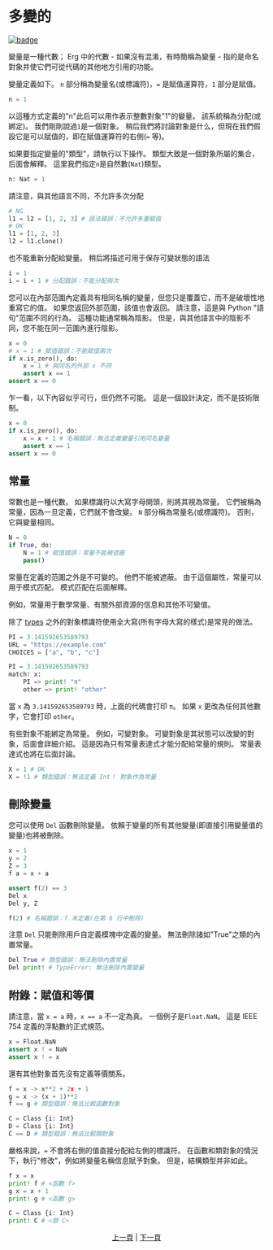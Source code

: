 # 多變的

[![badge](https://img.shields.io/endpoint.svg?url=https%3A%2F%2Fgezf7g7pd5.execute-api.ap-northeast-1.amazonaws.com%2Fdefault%2Fsource_up_to_date%3Fowner%3Derg-lang%26repos%3Derg%26ref%3Dmain%26path%3Ddoc/EN/syntax/02_name.md%26commit_hash%3D51de3c9d5a9074241f55c043b9951b384836b258)](https://gezf7g7pd5.execute-api.ap-northeast-1.amazonaws.com/default/source_up_to_date?owner=erg-lang&repos=erg&ref=main&path=doc/EN/syntax/02_name.md&commit_hash=51de3c9d5a9074241f55c043b9951b384836b258)

變量是一種代數； Erg 中的代數 - 如果沒有混淆，有時簡稱為變量 - 指的是命名對象并使它們可從代碼的其他地方引用的功能。

變量定義如下。
`n` 部分稱為變量名(或標識符)，`=` 是賦值運算符，`1` 部分是賦值。

```python
n = 1
```

以這種方式定義的"n"此后可以用作表示整數對象"1"的變量。 該系統稱為分配(或綁定)。
我們剛剛說過`1`是一個對象。 稍后我們將討論對象是什么，但現在我們假設它是可以賦值的，即在賦值運算符的右側(`=` 等)。

如果要指定變量的"類型"，請執行以下操作。 類型大致是一個對象所屬的集合，后面會解釋。
這里我們指定`n`是自然數(`Nat`)類型。

```python
n: Nat = 1
```

請注意，與其他語言不同，不允許多次分配

```python
# NG
l1 = l2 = [1, 2, 3] # 語法錯誤：不允許多重賦值
# OK
l1 = [1, 2, 3]
l2 = l1.clone()
```

也不能重新分配給變量。 稍后將描述可用于保存可變狀態的語法

```python
i = 1
i = i + 1 # 分配錯誤：不能分配兩次
```

您可以在內部范圍內定義具有相同名稱的變量，但您只是覆蓋它，而不是破壞性地重寫它的值。 如果您返回外部范圍，該值也會返回。
請注意，這是與 Python "語句"范圍不同的行為。
這種功能通常稱為陰影。 但是，與其他語言中的陰影不同，您不能在同一范圍內進行陰影。

```python
x = 0
# x = 1 # 賦值錯誤：不能賦值兩次
if x.is_zero(), do:
    x = 1 # 與同名的外部 x 不同
    assert x == 1
assert x == 0
```

乍一看，以下內容似乎可行，但仍然不可能。 這是一個設計決定，而不是技術限制。

```python
x = 0
if x.is_zero(), do:
    x = x + 1 # 名稱錯誤：無法定義變量引用同名變量
    assert x == 1
assert x == 0
```

## 常量

常數也是一種代數。 如果標識符以大寫字母開頭，則將其視為常量。 它們被稱為常量，因為一旦定義，它們就不會改變。
`N` 部分稱為常量名(或標識符)。 否則，它與變量相同。

```python
N = 0
if True, do:
    N = 1 # 賦值錯誤：常量不能被遮蔽
    pass()
```

常量在定義的范圍之外是不可變的。 他們不能被遮蔽。 由于這個屬性，常量可以用于模式匹配。 模式匹配在后面解釋。

例如，常量用于數學常量、有關外部資源的信息和其他不可變值。

除了 [types](./type/01_type_system.md) 之外的對象標識符使用全大寫(所有字母大寫的樣式)是常見的做法。

```python
PI = 3.141592653589793
URL = "https://example.com"
CHOICES = ["a", "b", "c"]
```

```python
PI = 3.141592653589793
match! x:
    PI => print! "π"
    other => print! "other"
```

當 `x` 為 `3.141592653589793` 時，上面的代碼會打印 `π`。 如果 `x` 更改為任何其他數字，它會打印 `other`。

有些對象不能綁定為常量。 例如，可變對象。 可變對象是其狀態可以改變的對象，后面會詳細介紹。
這是因為只有常量表達式才能分配給常量的規則。 常量表達式也將在后面討論。

```python
X = 1 # OK
X = !1 # 類型錯誤：無法定義 Int！ 對象作為常量
```

## 刪除變量

您可以使用 `Del` 函數刪除變量。 依賴于變量的所有其他變量(即直接引用變量值的變量)也將被刪除。

```python
x = 1
y = 2
Z = 3
f a = x + a

assert f(2) == 3
Del x
Del y, Z

f(2) # 名稱錯誤：f 未定義(在第 6 行中刪除)
```

注意 `Del` 只能刪除用戶自定義模塊中定義的變量。 無法刪除諸如"True"之類的內置常量。

```python
Del True # 類型錯誤：無法刪除內置常量
Del print! # TypeError: 無法刪除內置變量
```

## 附錄：賦值和等價

請注意，當 `x = a` 時，`x == a` 不一定為真。 一個例子是`Float.NaN`。 這是 IEEE 754 定義的浮點數的正式規范。

```python
x = Float.NaN
assert x ! = NaN
assert x ! = x
```

還有其他對象首先沒有定義等價關系。

```python
f = x -> x**2 + 2x + 1
g = x -> (x + 1)**2
f == g # 類型錯誤：無法比較函數對象

C = Class {i: Int}
D = Class {i: Int}
C == D # 類型錯誤：無法比較類對象
```

嚴格來說，`=` 不會將右側的值直接分配給左側的標識符。
在函數和類對象的情況下，執行"修改"，例如將變量名稱信息賦予對象。 但是，結構類型并非如此。

```python
f x = x
print! f # <函數 f>
g x = x + 1
print! g # <函數 g>

C = Class {i: Int}
print! C # <類 C>
```

<p align='center'>
    <a href='./01_literal.md'>上一頁</a> | <a href='./03_declaration.md'>下一頁</a>
</p>
